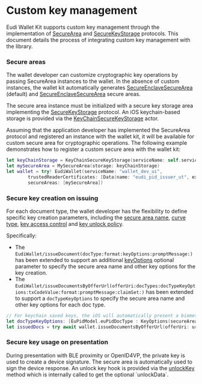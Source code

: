 # Custom key management

Eudi Wallet Kit supports custom key management through the implementation of [SecureArea](https://eu-digital-identity-wallet.github.io/eudi-lib-ios-iso18013-data-model/documentation/mdocdatamodel18013/securearea) and [SecureKeyStorage](https://eu-digital-identity-wallet.github.io/eudi-lib-ios-iso18013-data-model/documentation/mdocdatamodel18013/securekeystorage) protocols. This document details the process of integrating custom key management with the library.

### Secure areas

The wallet developer can customize cryptographic key operations by passing SecureArea instances to the wallet. In the absence of custom instances, the wallet kit automatically generates [SecureEnclaveSecureArea](https://eu-digital-identity-wallet.github.io/eudi-lib-ios-iso18013-security/documentation/mdocsecurity18013/secureenclavesecurearea) (default) and [SecureEnclaveSecureArea](https://eu-digital-identity-wallet.github.io/eudi-lib-ios-iso18013-security/documentation/mdocsecurity18013/softwaresecurearea) secure areas. 

The secure area instance must be initialized with a secure key storage area implementing the [SecureKeyStorage](https://eu-digital-identity-wallet.github.io/eudi-lib-ios-iso18013-data-model/documentation/mdocdatamodel18013/securekeystorage) protocol. An iOS keychain-based storage is provided via the [KeyChainSecureKeyStorage](https://eu-digital-identity-wallet.github.io/eudi-lib-ios-wallet-storage/documentation/walletstorage/keychainsecurekeystorage) actor. 

Assuming that the application developer has implemented the SecureArea protocol and registered an instance with the wallet kit, it will be available for custom secure area for cryptographic operations. The following example demonstrates how to register a custom secure area with the wallet kit:

```swift
let keyChainStorage = KeyChainSecureKeyStorage(serviceName: self.serviceName, accessGroup: nil)
let mySecureArea = MySecureArea(storage: keyChainStorage)
let wallet = try! EudiWallet(serviceName: "wallet_dev_ui",
		trustedReaderCertificates: [Data(name: "eudi_pid_issuer_ut", ext: "der")!],
		secureAreas: [mySecureArea])
```

### Secure key creation on issuing

For each document type, the wallet developer has the flexibility to define specific key creation parameters, including the [secure area name](https://eu-digital-identity-wallet.github.io/eudi-lib-ios-iso18013-data-model/documentation/mdocdatamodel18013/securearea/name-1uugf), [curve type](https://eu-digital-identity-wallet.github.io/eudi-lib-ios-iso18013-data-model/documentation/mdocdatamodel18013/coseeccurve), [key access control](https://eu-digital-identity-wallet.github.io/eudi-lib-ios-iso18013-data-model/documentation/mdocdatamodel18013/keyaccesscontrol) and [key unlock policy](https://eu-digital-identity-wallet.github.io/eudi-lib-ios-iso18013-data-model/documentation/mdocdatamodel18013/keyaccessprotection).

Specifically:

- The ``EudiWallet/issueDocument(docType:format:keyOptions:promptMessage:)`` has been extended to support an
additional [keyOptions](https://eu-digital-identity-wallet.github.io/eudi-lib-ios-iso18013-data-model/documentation/mdocdatamodel18013/keyoptions) optional parameter to specify the secure area name and other key options for the key creation. 
- The ``EudiWallet/issueDocumentsByOfferUrl(offerUri:docTypes:docTypeKeyOptions:txCodeValue:format:promptMessage:claimSet:)`` has been extended to support a `docTypeKeyOptions` to specify the secure area name and other key options for each doc type.

```swift
// For keychain saved keys, the iOS will automatically present a biometric or user PIN screen to authorize key usage for PID documents
let docTypeKeyOptions: [EuPidModel.euPidDocType : KeyOptions(secureAreaName: "Software", accessControl: [.requireUserPresence])]
let issuedDocs = try await wallet.issueDocumentsByOfferUrl(offerUri: uriOffered, docTypes: docIssueOffered.docModels, docTypeKeyOptions: docTypeKeyOptions)
```
### Secure key usage on presentation

During presentation with BLE proximity or OpenID4VP, the private key is used to create a device signature. The secure area is automatically used to sign the device response. An unlock key hook is provided via the [unlockKey](https://eu-digital-identity-wallet.github.io/eudi-lib-ios-iso18013-data-model/documentation/mdocdatamodel18013/securearea/unlockkey(id:)-19q3g) method which is internally called to get the optional `unlockData`. 
